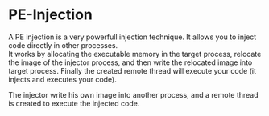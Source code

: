 PE-Injection
============

A PE injection is a very powerfull injection technique. It allows you to inject code directly in other processes.   
It works by allocating the executable memory in the target process, relocate the image of the injector process, and then write the relocated image into target process. Finally the created remote thread will execute your code (it injects and executes your code).


The injector write his own image into another process, and a remote thread is created to execute the injected code.
